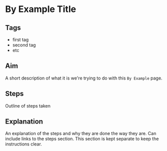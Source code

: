 # By Example Title

## Tags

- first tag
- second tag
- etc

## Aim

A short description of what it is we're trying to do with this `By Example` page.

## Steps

Outline of steps taken

## Explanation

An explanation of the steps and why they are done the way they are. Can include links to the steps section. This section is kept separate to keep the instructions clear.
